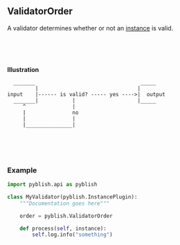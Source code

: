 ## ValidatorOrder

A validator determines whether or not an [instance](instance.md) is valid.

<br>
<br>
<br>

**Illustration**

```
  _______                                  _____
         |                                |
input    |------ is valid? ----- yes ---->|  output
  _______|           |                    |_____
     ^               |
     |               no
     |               |
     |_______________|
```

<br>
<br>
<br>

### Example

```python
import pyblish.api as pyblish

class MyValidator(pyblish.InstancePlugin):
    """Documentation goes here"""

    order = pyblish.ValidatorOrder

    def process(self, instance):
        self.log.info("something")
```
